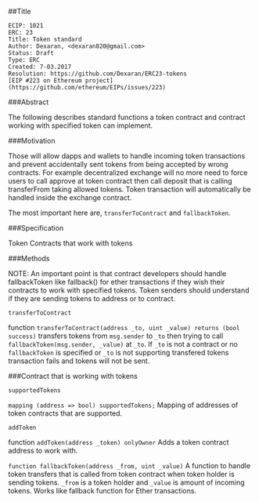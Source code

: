 ##Title

    ECIP: 1021
    ERC: 23
    Title: Token standard
    Author: Dexaran, <dexaran820@gmail.com>
    Status: Draft
    Type: ERC
    Created: 7-03.2017
    Resolution: https://github.com/Dexaran/ERC23-tokens
    [EIP #223 on Ethereum project] (https://github.com/ethereum/EIPs/issues/223)
   
###Abstract

The following describes standard functions a token contract and contract working with specified token can implement.

###Motivation

Those will allow dapps and wallets to handle incoming token transactions and prevent accidentally sent tokens from being accepted by wrong contracts.
For example decentralized exchange will no more need to force users to call approve at token contract then call deposit that is calling transferFrom taking allowed tokens. Token transaction will automatically be handled inside the exchange contract.

The most important here are, `transferToContract` and `fallbackToken`.

###Specification

Token
Contracts that work with tokens

###Methods

NOTE: An important point is that contract developers should handle fallbackToken like fallback() for ether transactions if they wish their contracts to work with specified tokens. Token senders should understand if they are sending tokens to address or to contract.

`transferToContract`

function `transferToContract(address _to, uint _value) returns (bool success)`
transfers tokens from `msg.sender` to `_to` then trying to call `fallbackToken(msg.sender, _value)` at `_to`. If `_to` is not a contract or no `fallbackToken` is specified or `_to` is not supporting transfered tokens transaction fails and tokens will not be sent.

###Contract that is working with tokens

`supportedTokens`

`mapping (address => bool) supportedTokens;`
 Mapping of addresses of token contracts that are supported.

`addToken`

function `addToken(address _token) onlyOwner`
Adds a token contract address to work with.

`function fallbackToken(address _from, uint _value)`
A function to handle token transfers that is called from token contract when token holder is sending tokens. `_from` is a token holder and `_value` is amount of incoming tokens. Works like fallback function for Ether transactions.
